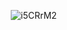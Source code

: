                ![i5CRrM2](https://github.com/user-attachments/assets/66773345-2117-4fca-b6d9-1b011431993f)
<!---
mulloily/mulloily is a ✨ special ✨ repository because its `README.md` (this file) appears on your GitHub profile.
You can click the Preview link to take a look at your changes.
--->
